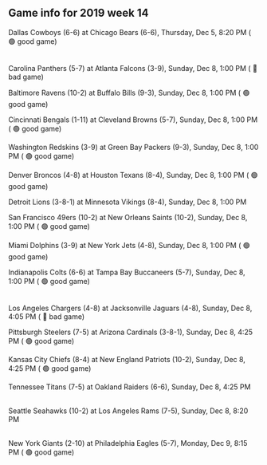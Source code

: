 ## Game info for 2019 week 14
Dallas Cowboys (6-6) at Chicago Bears (6-6), Thursday, Dec 5, 8:20 PM (	:green_circle: good game)

<br/>Carolina Panthers (5-7) at Atlanta Falcons (3-9), Sunday, Dec 8, 1:00 PM (	:red_circle: bad game)

Baltimore Ravens (10-2) at Buffalo Bills (9-3), Sunday, Dec 8, 1:00 PM (	:green_circle: good game)

Cincinnati Bengals (1-11) at Cleveland Browns (5-7), Sunday, Dec 8, 1:00 PM (	:green_circle: good game)

Washington Redskins (3-9) at Green Bay Packers (9-3), Sunday, Dec 8, 1:00 PM (	:green_circle: good game)

Denver Broncos (4-8) at Houston Texans (8-4), Sunday, Dec 8, 1:00 PM (	:green_circle: good game)

Detroit Lions (3-8-1) at Minnesota Vikings (8-4), Sunday, Dec 8, 1:00 PM

San Francisco 49ers (10-2) at New Orleans Saints (10-2), Sunday, Dec 8, 1:00 PM (	:green_circle: good game)

Miami Dolphins (3-9) at New York Jets (4-8), Sunday, Dec 8, 1:00 PM (	:green_circle: good game)

Indianapolis Colts (6-6) at Tampa Bay Buccaneers (5-7), Sunday, Dec 8, 1:00 PM (	:green_circle: good game)

<br/>Los Angeles Chargers (4-8) at Jacksonville Jaguars (4-8), Sunday, Dec 8, 4:05 PM (	:red_circle: bad game)

Pittsburgh Steelers (7-5) at Arizona Cardinals (3-8-1), Sunday, Dec 8, 4:25 PM (	:green_circle: good game)

Kansas City Chiefs (8-4) at New England Patriots (10-2), Sunday, Dec 8, 4:25 PM (	:green_circle: good game)

Tennessee Titans (7-5) at Oakland Raiders (6-6), Sunday, Dec 8, 4:25 PM

<br/>Seattle Seahawks (10-2) at Los Angeles Rams (7-5), Sunday, Dec 8, 8:20 PM

<br/>New York Giants (2-10) at Philadelphia Eagles (5-7), Monday, Dec 9, 8:15 PM (	:green_circle: good game)

